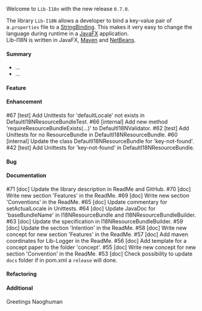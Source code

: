 Welcome to `Lib-I18n` with the new release `0.7.0`.

The library `Lib-I18N` allows a developer to bind a key-value pair of a`.properties` 
file to a [StringBinding]. This makes it very easy to change the language during 
runtime in a [JavaFX] application.  
Lib-I18N is written in JavaFX, [Maven] and [NetBeans].



#### Summary
* ...
* ...



#### Feature



#### Enhancement
#67 [test] Add Unittests for 'defaultLocale' not exists in DefaultI18NResourceBundleTest.
#66 [internal] Add new method 'requireResourceBundleExists(...)' to DefaultI18NValidator.
#62 [test] Add Unittests for no ResourceBundle in DefaultI18NResourceBundle.
#60 [internal] Update the class DefaultI18NResourceBundle for 'key-not-found'.
#42 [test] Add Unittests for 'key-not-found' in DefaultI18NResourceBundle.



#### Bug



#### Documentation
#71 [doc] Update the library description in ReadMe and GitHub.
#70 [doc] Write new section 'Features' in the ReadMe.
#69 [doc] Write new section 'Conventions' in the ReadMe.
#65 [doc] Update commentary for setActualLocale in Unittests.
#64 [doc] Update JavaDoc for 'baseBundleName' in I18NResourceBundle and I18NResourceBundleBuilder.
#63 [doc] Update the specification in I18NResourceBundleBuilder.
#59 [doc] Update the section 'Intention' in the ReadMe.
#58 [doc] Write new concept for new section 'Features' in the ReadMe.
#57 [doc] Add maven coordinates for Lib-Logger in the ReadMe.
#56 [doc] Add template for a concept paper to the folder 'concept'.
#55 [doc] Write new concept for new section 'Convention' in the ReadMe.
#53 [doc] Check possibility to update `docs` folder if in pom.xml a `release` will done.



#### Refactoring



#### Additional



Greetings
Naoghuman



[//]: # (Issues which will be integrated in this release)



[//]: # (Links)
[JavaFX]:http://docs.oracle.com/javase/8/javase-clienttechnologies.htm
[Maven]:http://maven.apache.org/
[NetBeans]:https://netbeans.org/
[StringBinding]:https://docs.oracle.com/javase/8/javafx/api/javafx/beans/binding/StringBinding.html
